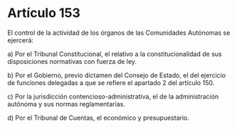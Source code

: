 # Artículo 153

El control de la actividad de los órganos de las Comunidades Autónomas se ejercerá:

a) Por el Tribunal Constitucional, el relativo a la constitucionalidad de sus disposiciones normativas con fuerza de ley.

b) Por el Gobierno, previo dictamen del Consejo de Estado, el del ejercicio de funciones delegadas a que se refiere el apartado 2 del artículo 150.

c) Por la jurisdicción contencioso-administrativa, el de la administración autónoma y sus normas reglamentarias.

d) Por el Tribunal de Cuentas, el económico y presupuestario.
